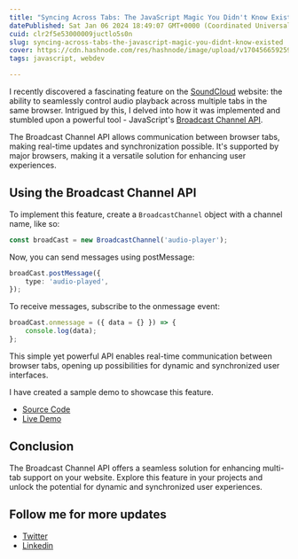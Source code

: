 ```yaml
---
title: "Syncing Across Tabs: The JavaScript Magic You Didn't Know Existed!"
datePublished: Sat Jan 06 2024 18:49:07 GMT+0000 (Coordinated Universal Time)
cuid: clr2f5e53000009juctlo5s0n
slug: syncing-across-tabs-the-javascript-magic-you-didnt-know-existed
cover: https://cdn.hashnode.com/res/hashnode/image/upload/v1704566592592/97090d0d-d59d-40e2-b083-9034bb4366a0.png
tags: javascript, webdev

---
```


I recently discovered a fascinating feature on the [SoundCloud](https://soundcloud.com/) website: the ability to seamlessly control audio playback across multiple tabs in the same browser. Intrigued by this, I delved into how it was implemented and stumbled upon a powerful tool - JavaScript's [Broadcast Channel API](https://developer.mozilla.org/en-US/docs/Web/API/Broadcast_Channel_API).

The Broadcast Channel API allows communication between browser tabs, making real-time updates and synchronization possible. It's supported by major browsers, making it a versatile solution for enhancing user experiences.

## Using the Broadcast Channel API

To implement this feature, create a `BroadcastChannel` object with a channel name, like so:

```ts
const broadCast = new BroadcastChannel('audio-player');
```

Now, you can send messages using postMessage:

```ts
broadCast.postMessage({
    type: 'audio-played',
});
```

To receive messages, subscribe to the onmessage event:

```ts
broadCast.onmessage = ({ data = {} }) => {
    console.log(data);
};
```

This simple yet powerful API enables real-time communication between browser tabs, opening up possibilities for dynamic and synchronized user interfaces.

I have created a sample demo to showcase this feature.

- [Source Code](https://github.com/bhumit070/browser_tabs_communication)
- [Live Demo](https://github.com/bhumit070/browser_tabs_communication)

## Conclusion

The Broadcast Channel API offers a seamless solution for enhancing multi-tab support on your website. Explore this feature in your projects and unlock the potential for dynamic and synchronized user experiences.

## Follow me for more updates

- [Twitter](https://twitter.com/bhumit070)
- [Linkedin](https://www.linkedin.com/in/bhoomit-ganatra/)